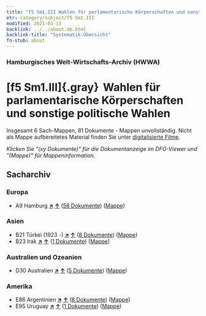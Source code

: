 ```yaml
---
title: "f5 Sm1.III Wahlen für parlamentarische Körperschaften und sonstige politische Wahlen"
etr: category/subject/f5 Sm1.III
modified: 2021-03-13
backlink: ../../about.de.html
backlink-title: "Systematik-Übersicht"
fn-stub: about
---
```


### Hamburgisches Welt-Wirtschafts-Archiv (HWWA)
# [f5 Sm1.III]{.gray}&#8201; Wahlen für parlamentarische Körperschaften und sonstige politische Wahlen&#160; 




Insgesamt 6 Sach-Mappen, 81 Dokumente - Mappen unvollständig.
Nicht als Mappe aufbereitetes Material finden Sie unter [digitalisierte Filme](/film/h1_sh).

_Klicken Sie "(xy Dokumente)" für die Dokumentanzeige im DFG-Viewer und "(Mappe)" für Mappeninformation._

## Sacharchiv




### Europa

- A9 Hamburg [**&nearr;**](../../../geo/i/140905/about.de.html "Hamburg (alle Mappen)") [**&uarr;**](../../../geo/about.de.html#A9 "Ländersystematik") (<a href="https://pm20.zbw.eu/dfgview/sh/140905,163653" title="über: Hamburg : Wahlen für parlamentarische Körperschaften und sonstige politische Wahlen" target="_blank">58 Dokumente</a>) ([Mappe](http://purl.org/pressemappe20/folder/sh/140905,163653))

### Asien

- B21 Türkei (1923 -) [**&nearr;**](../../../geo/i/141111/about.de.html "Türkei (1923 -) (alle Mappen)") [**&uarr;**](../../../geo/about.de.html#B21 "Ländersystematik") (<a href="https://pm20.zbw.eu/dfgview/sh/141111,163653" title="über: Türkei (1923 -) : Wahlen für parlamentarische Körperschaften und sonstige politische Wahlen" target="_blank">8 Dokumente</a>) ([Mappe](http://purl.org/pressemappe20/folder/sh/141111,163653))
- B23 Irak [**&nearr;**](../../../geo/i/141113/about.de.html "Irak (alle Mappen)") [**&uarr;**](../../../geo/about.de.html#B23 "Ländersystematik") (<a href="https://pm20.zbw.eu/dfgview/sh/141113,163653" title="über: Irak : Wahlen für parlamentarische Körperschaften und sonstige politische Wahlen" target="_blank">1 Dokumente</a>) ([Mappe](http://purl.org/pressemappe20/folder/sh/141113,163653))

### Australien und Ozeanien

- D30 Australien [**&nearr;**](../../../geo/i/141621/about.de.html "Australien (alle Mappen)") [**&uarr;**](../../../geo/about.de.html#D30 "Ländersystematik") (<a href="https://pm20.zbw.eu/dfgview/sh/141621,163653" title="über: Australien : Wahlen für parlamentarische Körperschaften und sonstige politische Wahlen" target="_blank">5 Dokumente</a>) ([Mappe](http://purl.org/pressemappe20/folder/sh/141621,163653))

### Amerika

- E86 Argentinien [**&nearr;**](../../../geo/i/141692/about.de.html "Argentinien (alle Mappen)") [**&uarr;**](../../../geo/about.de.html#E86 "Ländersystematik") (<a href="https://pm20.zbw.eu/dfgview/sh/141692,163653" title="über: Argentinien : Wahlen für parlamentarische Körperschaften und sonstige politische Wahlen" target="_blank">8 Dokumente</a>) ([Mappe](http://purl.org/pressemappe20/folder/sh/141692,163653))
- E95 Uruguay [**&nearr;**](../../../geo/i/141695/about.de.html "Uruguay (alle Mappen)") [**&uarr;**](../../../geo/about.de.html#E95 "Ländersystematik") (<a href="https://pm20.zbw.eu/dfgview/sh/141695,163653" title="über: Uruguay : Wahlen für parlamentarische Körperschaften und sonstige politische Wahlen" target="_blank">1 Dokumente</a>) ([Mappe](http://purl.org/pressemappe20/folder/sh/141695,163653))


